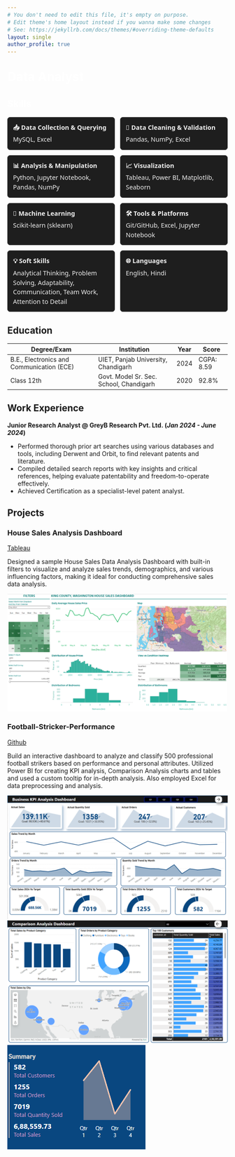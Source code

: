 ```yaml
---
# You don't need to edit this file, it's empty on purpose.
# Edit theme's home layout instead if you wanna make some changes
# See: https://jekyllrb.com/docs/themes/#overriding-theme-defaults
layout: single
author_profile: true
---
```

<h1 style="margin-top: 2rem; color: #ffffff;">Data Analyst</h1>

<h2 style="margin-top: 2rem; color: #ffffff;">Skills</h2>

<div style="
  display: grid;
  grid-template-columns: repeat(auto-fit, minmax(220px, 1fr));
  gap: 12px;
  font-family: system-ui, sans-serif;
  font-size: 0.9rem;
  line-height: 1.5;
">

  <div style="padding: 12px; background-color: #1e1e1e; color: #f0f0f0; border-radius: 6px; border: 1px solid #333;">
    <strong style="display: block; margin-bottom: 6px;">📥 Data Collection & Querying</strong>
    MySQL, Excel
  </div>

  <div style="padding: 12px; background-color: #1e1e1e; color: #f0f0f0; border-radius: 6px; border: 1px solid #333;">
    <strong style="display: block; margin-bottom: 6px;">🧹 Data Cleaning & Validation</strong>
    Pandas, NumPy, Excel
  </div>

  <div style="padding: 12px; background-color: #1e1e1e; color: #f0f0f0; border-radius: 6px; border: 1px solid #333;">
    <strong style="display: block; margin-bottom: 6px;">📊 Analysis & Manipulation</strong>
    Python, Jupyter Notebook, Pandas, NumPy
  </div>

  <div style="padding: 12px; background-color: #1e1e1e; color: #f0f0f0; border-radius: 6px; border: 1px solid #333;">
    <strong style="display: block; margin-bottom: 6px;">📈 Visualization</strong>
    Tableau, Power BI, Matplotlib, Seaborn
  </div>

  <div style="padding: 12px; background-color: #1e1e1e; color: #f0f0f0; border-radius: 6px; border: 1px solid #333;">
    <strong style="display: block; margin-bottom: 6px;">🤖 Machine Learning</strong>
    Scikit-learn (sklearn)
  </div>

  <div style="padding: 12px; background-color: #1e1e1e; color: #f0f0f0; border-radius: 6px; border: 1px solid #333;">
    <strong style="display: block; margin-bottom: 6px;">🛠️ Tools & Platforms</strong>
    Git/GitHub, Excel, Jupyter Notebook
  </div>

  <div style="padding: 12px; background-color: #1e1e1e; color: #f0f0f0; border-radius: 6px; border: 1px solid #333;">
    <strong style="display: block; margin-bottom: 6px;">💡 Soft Skills</strong>
    Analytical Thinking, Problem Solving, Adaptability, Communication, Team Work, Attention to Detail
  </div>

  <div style="padding: 12px; background-color: #1e1e1e; color: #f0f0f0; border-radius: 6px; border: 1px solid #333;">
    <strong style="display: block; margin-bottom: 6px;">🌐 Languages</strong>
    English, Hindi
  </div>

</div>

## Education

| Degree/Exam                                  | Institution                                   | Year      | Score         |
|---------------------------------------------|-----------------------------------------------|-----------|---------------|
| B.E., Electronics and Communication (ECE)    | UIET, Panjab University, Chandigarh           | 2024      | CGPA: 8.59    |
| Class 12th                                   | Govt. Model Sr. Sec. School, Chandigarh       | 2020      | 92.8%         |
       		

## Work Experience
**Junior Research Analyst @ GreyB Research Pvt. Ltd. (_Jan 2024 - June 2024_)**
- Performed thorough prior art searches using various databases and tools, including Derwent and Orbit, to find relevant patents and literature.
- Compiled detailed search reports with key insights and critical references, helping evaluate patentability and freedom-to-operate effectively.
- Achieved Certification as a specialist-level patent analyst.

## Projects
### House Sales Analysis Dashboard
[Tableau](https://public.tableau.com/app/profile/chirag.suri/viz/KingCountyHouseSales_16953115471270/KingCountyHouseSales)

Designed a sample House Sales Data Analysis Dashboard with built-in filters to visualize and analyze sales trends, demographics, and various influencing factors, making it ideal for conducting comprehensive sales data analysis.

![](/docs/assets/HouseSales.png)

### Football-Stricker-Performance
[Github](https://github.com/Chiragsuri/Football-Stricker-Performance)

Build an interactive dashboard to analyze and classify 500 professional football strikers based on performance and personal attributes. Utilized Power BI for creating KPI analysis, Comparison Analysis charts and tables and used a custom tooltip for in-depth analysis. Also employed Excel for data preprocessing and analysis.

![](/docs/assets/FSPKPI.png)
![](/docs/assets/FSPComparison.png)
![](/docs/assets/FSPToolTip.png)
